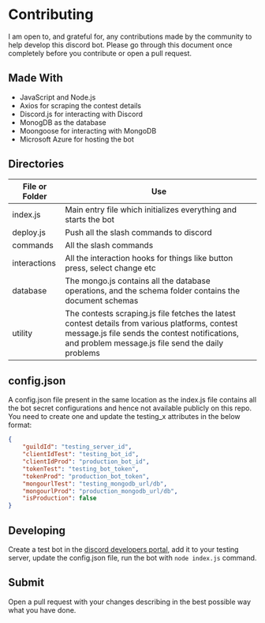 # Contributing

I am open to, and grateful for, any contributions made by the community to help develop this discord bot. Please go through this document once completely before you contribute or open a pull request.

## Made With

- JavaScript and Node.js
- Axios for scraping the contest details
- Discord.js for interacting with Discord
- MonogDB as the database
- Moongoose for interacting with MongoDB
- Microsoft Azure for hosting the bot

## Directories

| File or Folder | Use|
| --- | --- |
| index.js | Main entry file which initializes everything and starts the bot|
| deploy.js | Push all the slash commands to discord |
| commands | All the slash commands |
| interactions | All the interaction hooks for things like button press, select change etc |
| database | The mongo.js contains all the database operations, and the schema folder contains the document schemas |
| utility | The contests scraping.js file fetches the latest contest details from various platforms, contest message.js file sends the contest notifications, and problem message.js file send the daily problems |

## config.json

A config.json file present in the same location as the index.js file contains all the bot secret configurations and hence not available publicly on this repo. You need to create one and update the testing_x attributes in the below format:

```json
{
    "guildId": "testing_server_id",
    "clientIdTest": "testing_bot_id",
    "clientIdProd": "production_bot_id",
    "tokenTest": "testing_bot_token",
    "tokenProd": "production_bot_token",
    "mongourlTest": "testing_mongodb_url/db",
    "mongourlProd": "production_mongodb_url/db",
    "isProduction": false
}
```

## Developing

Create a test bot in the [discord developers portal](https://discord.com/developers), add it to your testing server, update the config.json file, run the bot with `node index.js` command.

## Submit

Open a pull request with your changes describing in the best possible way what you have done.